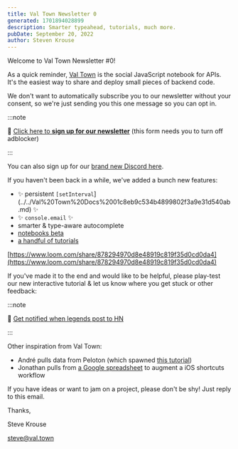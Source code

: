 ```yaml
---
title: Val Town Newsletter 0
generated: 1701894028899
description: Smarter typeahead, tutorials, much more.
pubDate: September 20, 2022
author: Steven Krouse
---
```


Welcome to Val Town Newsletter #0!

As a quick reminder, [Val Town](https://val.town/) is the social JavaScript notebook for APIs. It's the easiest way to share and deploy small pieces of backend code.

We don't want to automatically subscribe you to our newsletter without your consent, so we're just sending you this one message so you can opt in.

:::note

💌 [Click here to **sign up for our newsletter**](https://cdn.forms-content.sg-form.com/6c6893f3-38e6-11ed-b573-a6c391c68d4b) (this form needs you to turn off adblocker)

:::

You can also sign up for our [brand new Discord here](https://discord.gg/dHv45uN5RY).

If you haven't been back in a while, we've added a bunch new features:

- ✨ persistent `[setInterval`]\(../../Val%20Town%20Docs%2001c8eb9c534b4899802f3a9e31d540ab.md) ✨
- ✨ `console.email` ✨
- smarter & type-aware autocomplete
- [notebooks beta](..//val-town-docs)
- [a handful of tutorials](..//val-town-docs)

[https://www.loom.com/share/878294970d8e48919c819f35d0cd0da4](https://www.loom.com/share/878294970d8e48919c819f35d0cd0da4)

If you've made it to the end and would like to be helpful, please play-test our new interactive tutorial & let us know where you get stuck or other feedback:

:::note

🔔 [Get notified when legends post to HN](https://www.val.town/blog/get-notified-when-legends-post-to-hn)

:::

Other inspiration from Val Town:

- André pulls data from Peloton (which spawned [this tutorial](..//archive/peloton-tutorial))
- Jonathan pulls from [a Google spreadsheet](https://www.val.town/stevekrouse.sampleGoogleSheetCSV) to augment a iOS shortcuts workflow

If you have ideas or want to jam on a project, please don't be shy! Just reply to this email.

Thanks,

Steve Krouse

steve@val.town
